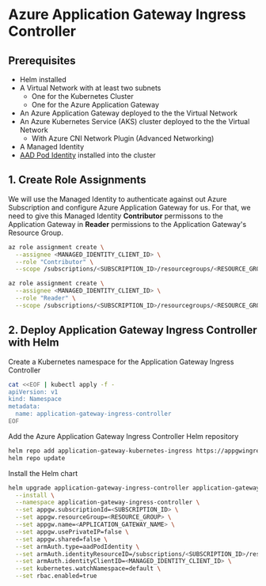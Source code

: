 # Azure Application Gateway Ingress Controller

## Prerequisites

- Helm installed
- A Virtual Network with at least two subnets
  - One for the Kubernetes Cluster
  - One for the Azure Application Gateway
- An Azure Application Gateway deployed to the the Virtual Network
- An Azure Kubernetes Service (AKS) cluster deployed to the the Virtual Network
  - With Azure CNI Network Plugin (Advanced Networking)
- A Managed Identity
- [AAD Pod Identity](https://github.com/Azure/aad-pod-identity) installed into the cluster
  
## 1. Create Role Assignments

We will use the Managed Identity to authenticate against out Azure Subscription and configure Azure Application Gateway for us. For that, we need to give this Managed Identity **Contributor** permissons to the Application Gateway in **Reader** permissions to the Application Gateway's Resource Group.

```bash
az role assignment create \
  --assignee <MANAGED_IDENTITY_CLIENT_ID> \
  --role "Contributor" \
  --scope /subscriptions/<SUBSCRIPTION_ID>/resourcegroups/<RESOURCE_GROUP>/providers/Microsoft.Network/applicationGateways/<APPLICATION_GATEWAY_NAME>
```

```bash
az role assignment create \
  --assignee <MANAGED_IDENTITY_CLIENT_ID> \
  --role "Reader" \
  --scope /subscriptions/<SUBSCRIPTION_ID>/resourcegroups/<RESOURCE_GROUP>
```

## 2. Deploy Application Gateway Ingress Controller with Helm

Create a Kubernetes namespace for the Application Gateway Ingress Controller

```bash
cat <<EOF | kubectl apply -f -
apiVersion: v1
kind: Namespace
metadata:  
  name: application-gateway-ingress-controller
EOF
```

Add the Azure Application Gateway Ingress Controller Helm repository

```bash
helm repo add application-gateway-kubernetes-ingress https://appgwingress.blob.core.windows.net/ingress-azure-helm-package/
helm repo update
```

Install the Helm chart

```bash
helm upgrade application-gateway-ingress-controller application-gateway-kubernetes-ingress/ingress-azure \
  --install \
  --namespace application-gateway-ingress-controller \
  --set appgw.subscriptionId=<SUBSCRIPTION_ID> \
  --set appgw.resourceGroup=<RESOURCE_GROUP> \
  --set appgw.name=<APPLICATION_GATEWAY_NAME> \
  --set appgw.usePrivateIP=false \
  --set appgw.shared=false \
  --set armAuth.type=aadPodIdentity \
  --set armAuth.identityResourceID=/subscriptions/<SUBSCRIPTION_ID>/resourcegroups/<RESOURCE_GROUP>/providers/Microsoft.ManagedIdentity/userAssignedIdentities/<MANGAGED_IDENTITY_NAME> \
  --set armAuth.identityClientID=<MANAGED_IDENTITY_CLIENT_ID> \
  --set kubernetes.watchNamespace=default \
  --set rbac.enabled=true
```
